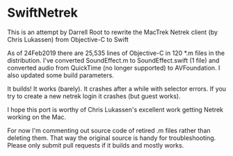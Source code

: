 # SwiftNetrek
This is an attempt by Darrell Root to rewrite the MacTrek Netrek client (by Chris Lukassen) from Objective-C to Swift

As of 24Feb2019 there are 25,535 lines of Objective-C in 120 *.m files in the distribution.
I've converted SoundEffect.m to SoundEffect.swift (1 file) and converted audio from QuickTime
(no longer supported) to AVFoundation.  I also updated some build parameters.

It builds!  It works (barely).  It crashes after a while with selector errors.  If you try to create
a new netrek login it crashes (but guest works).

I hope this port is worthy of Chris Lukassen's excellent work getting Netrek working on the Mac.

For now I'm commenting out source code of retired .m files rather than deleting them.  That way the original source is handy for troubleshooting.  Please only submit pull requests if it builds and mostly works.
